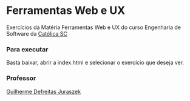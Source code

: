 # Ferramentas Web e UX
Exercícios da Matéria Ferramentas Web e UX do curso Engenharia de Software da [Católica SC](http://www.catolicasc.org.br/)

### Para executar
Basta baixar, abrir a index.html e selecionar o exercício que deseja ver.

### Professor
[Guilherme Defreitas Juraszek](https://www.linkedin.com/in/guilhermedefreitas/)
